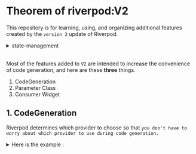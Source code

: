 # Theorem of riverpod:V2

This repository is for learning, using, and organizing additional features created by the `version 2` update of Riverpod.

<details>
  <summary>state-management</summary>
    I leave here a basic reference about state-management for myself in the future that I may have forgotten.  <br><br>
StateManagement refers to how to manage the data and UI status of the app.<br>
The flutter app consists of several UI elements and various elements such as user input and network requests. <br>
These elements require changing and updating the status of an app.<br><br>

**StateManagement here deals with how to efficiently track changes in data and reflect changes in the UI**.<br>

The following patterns and tools are typically used to make stateManagement more effective:

1. setState()
2. Provider
3. `riverpod`
4. GetX
5. BLoC<br>
etc...<br>

Among of these, the tool that we're dealing with in this repository is **riverpod**
</details><br>

Most of the features added to `V2` are intended to increase the convenience of code generation, and here are these **three** things.

1. CodeGeneration
2. Parameter Class
3. Consumer Widget

## 1. CodeGeneration
Riverpod determines which provider to choose so that `you don't have to worry about which provider to use during code generation.`<br>

<details>
  <summary>Here is the example : </summary>
  
`provider`
```
final _testProvider = Provider<String>((ref) => 'Hello Code Generation');

@riverpod
String gState(GStateRef ref) {
  return 'Hello Code Generation';
}
```
`screen`
```
class CodeGenerationScreen extends ConsumerWidget {
    const CodeGenerationScreen({super.key});

    @override
    Widget build(BuildContext context, WidgetRef ref) {
        final state1 = ref.watch(gStateProvider);
        return DefaultLayout(
            title: 'CodeGenerationScreen',
            body: Column(
                mainAxisAlignment: MainAxisAlignment.center,
                children: [
                Text(
                    'State1 : $state1',
                    textAlign: TextAlign.center,
                ),
```
</details>